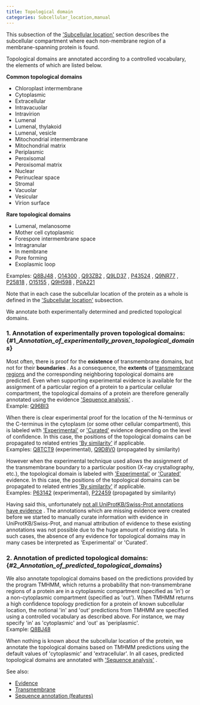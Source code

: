 ```yaml
---
title: Topological domain
categories: Subcellular_location,manual
---
```


This subsection of the ['Subcellular location'](http://www.uniprot.org/help/subcellular%5Flocation%5Fsection) section describes the subcellular compartment where each non-membrane region of a membrane-spanning protein is found.

Topological domains are annotated according to a controlled vocabulary, the elements of which are listed below.

**Common topological domains**

-   Chloroplast intermembrane
-   Cytoplasmic
-   Extracellular
-   Intravacuolar
-   Intravirion
-   Lumenal
-   Lumenal, thylakoid
-   Lumenal, vesicle
-   Mitochondrial intermembrane
-   Mitochondrial matrix
-   Periplasmic
-   Peroxisomal
-   Peroxisomal matrix
-   Nuclear
-   Perinuclear space
-   Stromal
-   Vacuolar
-   Vesicular
-   Virion surface

**Rare topological domains**

-   Lumenal, melanosome
-   Mother cell cytoplasmic
-   Forespore intermembrane space
-   Intragranular
-   In membrane
-   Pore forming
-   Exoplasmic loop

Examples: [Q8BJ48](http://www.uniprot.org/uniprotkb/Q8BJ48#subcellular_location) , [O14300](http://www.uniprot.org/uniprotkb/Q9BDE0#subcellular_location) , [Q93ZB2](http://www.uniprot.org/uniprotkb/Q93ZB2#subcellular_location) , [Q9LD37](http://www.uniprot.org/uniprotkb/Q9LD37#subcellular_location) , [P43524](http://www.uniprot.org/uniprotkb/P43524#subcellular_location) , [Q9NR77](http://www.uniprot.org/uniprotkb/Q9NR77#subcellular_location) , [P25818](http://www.uniprot.org/uniprotkb/P25818#subcellular_location) , [O15155](http://www.uniprot.org/uniprotkb/O15155#subcellular_location) , [Q9H598](http://www.uniprot.org/uniprotkb/Q9H598#subcellular_location) , [P0A221](http://www.uniprot.org/uniprotkb/P0A221#subcellular_location)

Note that in each case the subcellular location of the protein as a whole is defined in the ['Subcellular location'](http://www.uniprot.org/manual/subcellular_location) subsection.

We annotate both experimentally determined and predicted topological domains.

### 1. Annotation of experimentally proven topological domains: {\#1\_*Annotation\_of\_experimentally\_proven\_topological\_domains*}

Most often, there is proof for the **existence** of transmembrane domains, but not for their **boundaries** . As a consequence, the **extents** of [transmembrane regions](http://www.uniprot.org/help/transmem) and the corresponding neighboring topological domains are predicted. Even when supporting experimental evidence is available for the assignment of a particular region of a protein to a particular cellular compartment, the topological domains of a protein are therefore generally annotated using the evidence ['Sequence analysis'](http://www.uniprot.org/help/evidences#ECO:0000255) .  
Example: [Q96BI3](http://www.uniprot.org/uniprotkb/Q96BI3#subcellular_location)

When there is clear experimental proof for the location of the N-terminus or the C-terminus in the cytoplasm (or some other cellular compartment), this is labeled with ['Experimental'](http://www.uniprot.org/help/evidences#ECO:0000269) or ['Curated'](http://www.uniprot.org/help/evidences#ECO:0000305) evidence depending on the level of confidence. In this case, the positions of the topological domains can be propagated to related entries ['By similarity'](http://www.uniprot.org/help/evidences#ECO:0000250) if applicable.  
Examples: [Q8TCT9](http://www.uniprot.org/uniprotkb/Q8TCT9#subcellular_location) (experimental), [Q9D8V0](http://www.uniprot.org/uniprotkb/Q9D8V0#subcellular_location) (propagated by similarity)

However when the experimental technique used allows the assignment of the transmembrane boundary to a particular position (X-ray crystallography, etc.), the topological domain is labeled with ['Experimental'](http://www.uniprot.org/help/evidences#ECO:0000269) or ['Curated'](http://www.uniprot.org/help/evidences#ECO:0000305) evidence. In this case, the positions of the topological domains can be propagated to related entries ['By similarity'](http://www.uniprot.org/help/evidences#ECO:0000250) if applicable.  
Examples: [P63142](http://www.uniprot.org/uniprotkb/P63142#subcellular_location) (experimental), [P22459](http://www.uniprot.org/uniprotkb/P22459#subcellular_location) (propagated by similarity)

Having said this, unfortunately [not all UniProtKB/Swiss-Prot annotations have evidence](http://www.uniprot.org/help/evidence%5Fin%5Fswissprot) . The annotations which are missing evidence were created before we started to manually curate information with evidence in UniProtKB/Swiss-Prot, and manual attribution of evidence to these existing annotations was not possible due to the huge amount of existing data. In such cases, the absence of any evidence for topological domains may in many cases be interpreted as 'Experimental' or 'Curated'.

### 2. Annotation of predicted topological domains: {\#2\_*Annotation\_of\_predicted\_topological\_domains*}

We also annotate topological domains based on the predictions provided by the program TMHMM, which returns a probability that non-transmembrane regions of a protein are in a cytoplasmic compartment (specified as 'in') or a non-cytoplasmic compartment (specified as 'out'). When TMHMM returns a high confidence topology prediction for a protein of known subcellular location, the notional 'in' and 'out' predictions from TMHMM are specified using a controlled vocabulary as described above. For instance, we may specify 'in' as 'cytoplasmic' and 'out' as 'periplasmic'.  
Example: [Q8BJ48](http://www.uniprot.org/uniprotkb/Q8BJ48#subcellular%5Flocation)

When nothing is known about the subcellular location of the protein, we annotate the topological domains based on TMHMM predictions using the default values of 'cytoplasmic' and 'extracellular'. In all cases, predicted topological domains are annotated with ['Sequence analysis'](http://www.uniprot.org/help/evidences#ECO:0000255) .

See also:

-   [Evidence](http://www.uniprot.org/help/evidences)
-   [Transmembrane](http://www.uniprot.org/help/transmem)
-   [Sequence annotation (features)](http://www.uniprot.org/help/sequence%5Fannotation)
